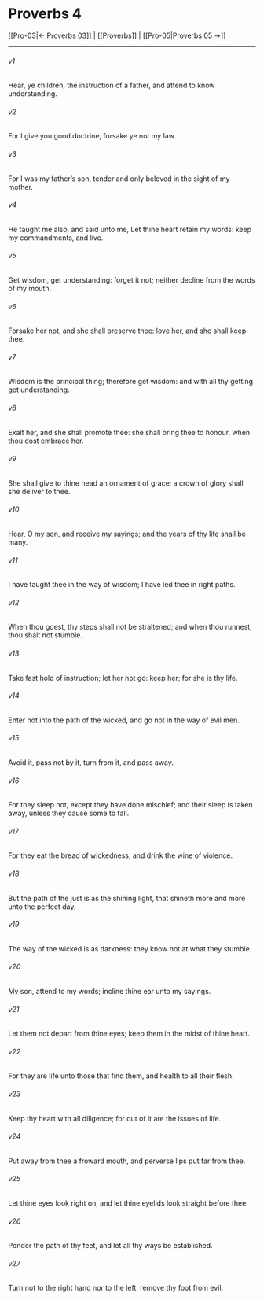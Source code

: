 # Proverbs 4

[[Pro-03|← Proverbs 03]] | [[Proverbs]] | [[Pro-05|Proverbs 05 →]]
***

###### v1
Hear, ye children, the instruction of a father, and attend to know understanding.
###### v2
For I give you good doctrine, forsake ye not my law.
###### v3
For I was my father’s son, tender and only beloved in the sight of my mother.
###### v4
He taught me also, and said unto me, Let thine heart retain my words: keep my commandments, and live.
###### v5
Get wisdom, get understanding: forget it not; neither decline from the words of my mouth.
###### v6
Forsake her not, and she shall preserve thee: love her, and she shall keep thee.
###### v7
Wisdom is the principal thing; therefore get wisdom: and with all thy getting get understanding.
###### v8
Exalt her, and she shall promote thee: she shall bring thee to honour, when thou dost embrace her.
###### v9
She shall give to thine head an ornament of grace: a crown of glory shall she deliver to thee.
###### v10
Hear, O my son, and receive my sayings; and the years of thy life shall be many.
###### v11
I have taught thee in the way of wisdom; I have led thee in right paths.
###### v12
When thou goest, thy steps shall not be straitened; and when thou runnest, thou shalt not stumble.
###### v13
Take fast hold of instruction; let her not go: keep her; for she is thy life.
###### v14
Enter not into the path of the wicked, and go not in the way of evil men.
###### v15
Avoid it, pass not by it, turn from it, and pass away.
###### v16
For they sleep not, except they have done mischief; and their sleep is taken away, unless they cause some to fall.
###### v17
For they eat the bread of wickedness, and drink the wine of violence.
###### v18
But the path of the just is as the shining light, that shineth more and more unto the perfect day.
###### v19
The way of the wicked is as darkness: they know not at what they stumble.
###### v20
My son, attend to my words; incline thine ear unto my sayings.
###### v21
Let them not depart from thine eyes; keep them in the midst of thine heart.
###### v22
For they are life unto those that find them, and health to all their flesh.
###### v23
Keep thy heart with all diligence; for out of it are the issues of life.
###### v24
Put away from thee a froward mouth, and perverse lips put far from thee.
###### v25
Let thine eyes look right on, and let thine eyelids look straight before thee.
###### v26
Ponder the path of thy feet, and let all thy ways be established.
###### v27
Turn not to the right hand nor to the left: remove thy foot from evil. 
